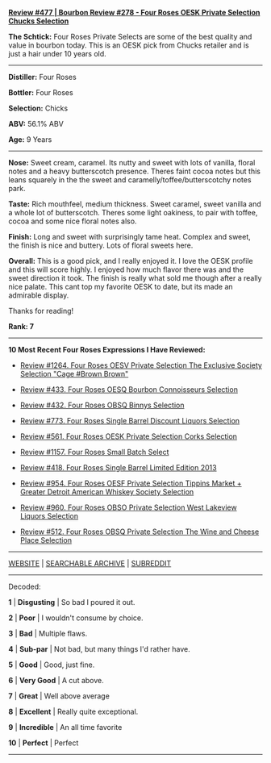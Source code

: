 
[**Review #477 | Bourbon Review #278 - Four Roses OESK Private Selection Chucks Selection**]( https://t8ke.review/review-477-four-roses-private-selection-oesk-chucks-pick/)

**The Schtick:** Four Roses Private Selects are some of the best quality and value in bourbon today. This is an OESK pick from Chucks retailer and is just a hair under 10 years old.  

-----

**Distiller:** Four Roses

**Bottler:** Four Roses

**Selection:** Chicks

**ABV:** 56.1% ABV

**Age:** 9 Years 

-----

**Nose:**   Sweet cream, caramel. Its nutty and sweet with lots of vanilla, floral notes and a heavy butterscotch presence. Theres faint cocoa notes but this leans squarely in the the sweet and caramelly/toffee/butterscotchy notes park. 

**Taste:**  Rich mouthfeel, medium thickness. Sweet caramel, sweet vanilla and a whole lot of butterscotch. Theres some light oakiness, to pair with toffee, cocoa and some nice floral notes also. 

**Finish:** Long and sweet with surprisingly tame heat. Complex and sweet, the finish is nice and buttery. Lots of floral sweets here. 

**Overall:** This is a good pick, and I really enjoyed it. I love the OESK profile and this will score highly. I enjoyed how much flavor there was and the sweet direction it took. The finish is really what sold me though after a really nice palate. This cant top my favorite OESK to date, but its made an admirable display.

Thanks for reading!

**Rank: 7**

----- 

**10 Most Recent Four Roses Expressions I Have Reviewed:** 

- [Review #1264. Four Roses OESV Private Selection The Exclusive Society Selection "Cage #Brown Brown"]( https://t8ke.review/review-1264-four-roses-oesv-private-selection-the-exclusive-society-selection-cage-brown-brown) 

- [Review #433. Four Roses OESQ Bourbon Connoisseurs Selection]( https://t8ke.review/review-433-four-roses-oesq-bourbon-connoisseurs/) 

- [Review #432. Four Roses OBSQ Binnys Selection]( https://t8ke.review/review-432-four-roses-obsq-binnys/) 

- [Review #773. Four Roses Single Barrel Discount Liquors Selection]( https://t8ke.review/review-773-four-roses-single-barrel-obsv-discount-liquors-selection/) 

- [Review #561. Four Roses OESK Private Selection Corks Selection]( https://t8ke.review/review-561-four-roses-private-selection-oesk-corks-selection/) 

- [Review #1157. Four Roses Small Batch Select]( https://t8ke.review/review-1157-four-roses-small-batch-select/) 

- [Review #418. Four Roses Single Barrel Limited Edition 2013]( https://t8ke.review/review-418-four-roses-single-barrel-limited-edition-2013-obsk/) 

- [Review #954. Four Roses OESF Private Selection Tippins Market + Greater Detroit American Whiskey Society Selection]( https://t8ke.review/review-954-four-roses-private-selection-oesf-tippins-market-greater-detroit-american-whiskey-society-selection/) 

- [Review #960. Four Roses OBSO Private Selection West Lakeview Liquors Selection]( https://t8ke.review/review-960-four-roses-private-selection-obso-west-lakeview-liquors-selection/) 

- [Review #512. Four Roses OBSQ Private Selection The Wine and Cheese Place Selection]( https://t8ke.review/review-512-four-roses-obsq-the-wine-and-cheese-place/) 

-----

[WEBSITE](https://t8ke.review) | [SEARCHABLE ARCHIVE](https://t8ke.review/review-archive/) | [SUBREDDIT](https://reddit.com/r/t8kereviews)

-----

Decoded:

**1** | **Disgusting** | So bad I poured it out.

**2** | **Poor** | I wouldn't consume by choice.

**3** | **Bad** | Multiple flaws.

**4** | **Sub-par** | Not bad, but many things I'd rather have.

**5** | **Good** | Good, just fine.

**6** | **Very Good** | A cut above.

**7** | **Great** | Well above average

**8** | **Excellent** | Really quite exceptional.

**9** | **Incredible** | An all time favorite

**10** | **Perfect** | Perfect

----

